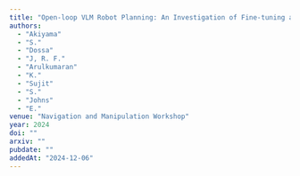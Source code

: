 ```yaml
---
title: "Open-loop VLM Robot Planning: An Investigation of Fine-tuning and Prompt Engineering Strategies"
authors:
  - "Akiyama"
  - "S."
  - "Dossa"
  - "J, R. F."
  - "Arulkumaran"
  - "K."
  - "Sujit"
  - "S."
  - "Johns"
  - "E."
venue: "Navigation and Manipulation Workshop"
year: 2024
doi: ""
arxiv: ""
pubdate: ""
addedAt: "2024-12-06"
---
```

